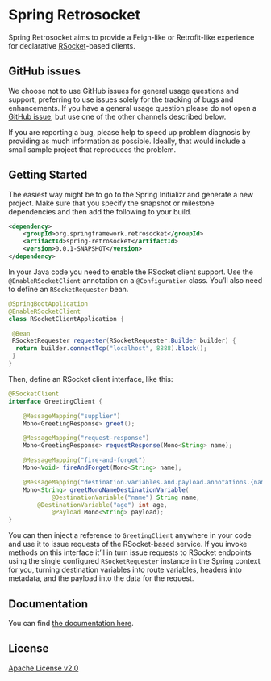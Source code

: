 # Spring Retrosocket

Spring Retrosocket aims to provide a Feign-like or Retrofit-like experience for declarative [RSocket](http://RSocket.io)-based clients.

## GitHub issues

We choose not to use GitHub issues for general usage questions and support, preferring to use issues solely for the tracking of bugs and enhancements. If you have a general usage question please do not open a [GitHub issue](http://github.com/spring-projects-experimental/spring-retrosocket), but use one of the other channels described below.

If you are reporting a bug, please help to speed up problem diagnosis by providing as
much information as possible. Ideally, that would include a small sample project that
reproduces the problem.

## Getting Started 

The easiest way might be to go to the Spring Initializr and generate a new project. Make sure that you specify the snapshot or milestone dependencies and then add the following to your build.

```xml
<dependency>
    <groupId>org.springframework.retrosocket</groupId>
    <artifactId>spring-retrosocket</artifactId>
    <version>0.0.1-SNAPSHOT</version>
</dependency>
```

In your Java code you need to enable the RSocket client support. Use the `@EnableRSocketClient` annotation on a `@Configuration` class. You’ll also need to define an `RSocketRequester` bean.

```java 
@SpringBootApplication
@EnableRSocketClient
class RSocketClientApplication {

 @Bean
 RSocketRequester requester(RSocketRequester.Builder builder) {
  return builder.connectTcp("localhost", 8888).block();
 }
}
```

Then, define an RSocket client interface, like this:

```java 
@RSocketClient
interface GreetingClient {

	@MessageMapping("supplier")
	Mono<GreetingResponse> greet();

	@MessageMapping("request-response")
	Mono<GreetingResponse> requestResponse(Mono<String> name);

	@MessageMapping("fire-and-forget")
	Mono<Void> fireAndForget(Mono<String> name);

	@MessageMapping("destination.variables.and.payload.annotations.{name}.{age}")
	Mono<String> greetMonoNameDestinationVariable(
            @DestinationVariable("name") String name,
	    @DestinationVariable("age") int age,
            @Payload Mono<String> payload);
}
```

You can then inject a reference to `GreetingClient` anywhere in your code and use it to issue requests of the RSocket-based service. 
If you invoke methods on this interface it’ll in turn issue requests to RSocket endpoints using the single configured `RSocketRequester` instance in the Spring context for you, 
turning destination variables into route variables, headers into metadata, and the payload into the data for the request.

## Documentation 

You can find [the documentation here](https://spring-projects-experimental.github.io/spring-retrosocket/).


## License

[Apache License v2.0](https://www.apache.org/licenses/LICENSE-2.0)